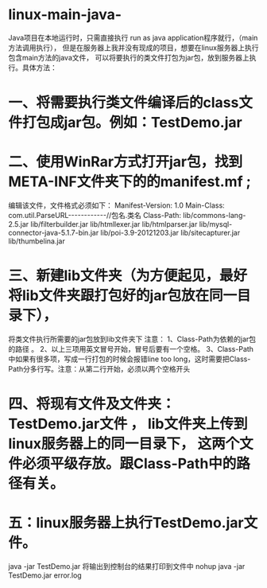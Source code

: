 # linux-main-java-
Java项目在本地运行时，只需直接执行 run as java application程序就行，（main方法调用执行），
但是在服务器上我并没有现成的项目，想要在linux服务器上执行包含main方法的java文件，
可以将要执行的类文件打包为jar包，放到服务器上执行。具体方法：

# 一、将需要执行类文件编译后的class文件打包成jar包。例如：TestDemo.jar

# 二、使用WinRar方式打开jar包，找到META-INF文件夹下的的manifest.mf  ;
编辑该文件，文件格式必须如下：
Manifest-Version: 1.0
Main-Class: com.util.ParseURL------------//包名.类名
Class-Path: lib/commons-lang-2.5.jar lib/filterbuilder.jar lib/htmllexer.jar lib/htmlparser.jar lib/mysql-connector-java-5.1.7-bin.jar lib/poi-3.9-20121203.jar lib/sitecapturer.jar lib/thumbelina.jar
  
# 三、新建lib文件夹（为方便起见，最好将lib文件夹跟打包好的jar包放在同一目录下），
将类文件执行所需要的jar包放到lib文件夹下
注意：
          1、Class-Path为依赖的jar包的路径 。
           2、以上三项用英文冒号开始，冒号后要有一个空格。
           3、Class-Path中如果有很多项，写成一行打包的时候会报错line too long，这时需要把Class-Path分多行写。注意：从第二行开始，必须以两个空格开头

# 四、将现有文件及文件夹：TestDemo.jar文件 ， lib文件夹上传到linux服务器上的同一目录下， 这两个文件必须平级存放。跟Class-Path中的路径有关。

# 五：linux服务器上执行TestDemo.jar文件。
 java -jar TestDemo.jar 
将输出到控制台的结果打印到文件中
nohup java -jar TestDemo.jar   error.log
